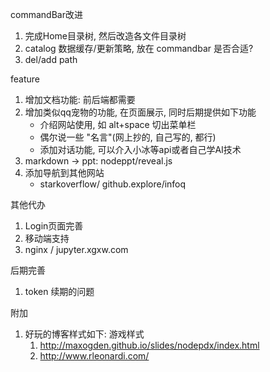 commandBar改进
1. 完成Home目录树, 然后改造各文件目录树
2. catalog 数据缓存/更新策略, 放在 commandbar 是否合适?
3. del/add path

feature
1. 增加文档功能: 前后端都需要
2. 增加类似qq宠物的功能, 在页面展示, 同时后期提供如下功能
    - 介绍网站使用, 如 alt+space 切出菜单栏
    - 偶尔说一些 "名言"(网上抄的, 自己写的, 都行)
    - 添加对话功能, 可以介入小冰等api或者自己学AI技术
3. markdown -> ppt: nodeppt/reveal.js
4. 添加导航到其他网站
    - starkoverflow/ github.explore/infoq

其他代办
1. Login页面完善
2. 移动端支持
3. nginx / jupyter.xgxw.com

后期完善
1. token 续期的问题

附加
1. 好玩的博客样式如下: 游戏样式
   1. http://maxogden.github.io/slides/nodepdx/index.html
   2. http://www.rleonardi.com/
